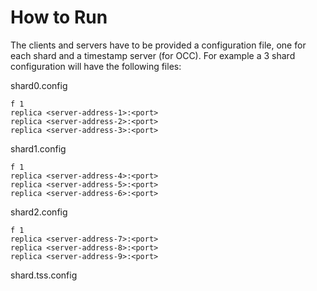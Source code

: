 # How to Run

The clients and servers have to be provided a configuration file, one
for each shard and a timestamp server (for OCC). For example a 3 shard
configuration will have the following files:

shard0.config

```
f 1  
replica <server-address-1>:<port>
replica <server-address-2>:<port>
replica <server-address-3>:<port>
```

shard1.config

```
f 1
replica <server-address-4>:<port>
replica <server-address-5>:<port>
replica <server-address-6>:<port>
```

shard2.config

```
f 1
replica <server-address-7>:<port>
replica <server-address-8>:<port>
replica <server-address-9>:<port>
```

shard.tss.config